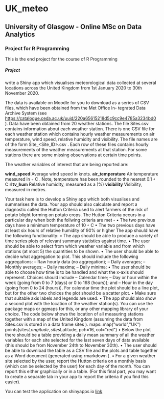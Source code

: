 # UK_meteo

## University of Glasgow - Online MSc on Data Analytics
### Project for R Programming
This is the end project for the course of R Programming

##### Project 

write a Shiny app which visualises meteorological data collected at several locations across the United
Kingdom from 1st January 2020 to 30th November 2020.

The data is available on Moodle for you to download as a series of CSV files, which have been obtained from the Met Office In-
tegrated Data Archive System (see https://catalogue.ceda.ac.uk/uuid/220a65615218d5c9cc9e4785a3234bd0 ).
Data have been obtained from 20 weather stations. The file Sites.csv contains information about each weather station.
There is one CSV file for each weather station which contains hourly weather measurements on air temperature, wind speed,
relative humidity and visibility. The file names are of the form Site_<Site_ID>.csv . Each row of these files contains
hourly measurements of the weather measurements at that station. For some stations there are some missing observations
at certain time points.

The weather variables of interest that are being reported are:

**wind_speed** Average wind speed in knots.
**air_temperature** Air temperature measured in ◦ C . Note, temperature has been rounded to the nearest 0.1 ◦ C
**rltv_hum** Relative humidity, measured as a (%)
**visibility** Visibility, measured in metres.

Your task here is to develop a Shiny app which both visualises and summarises the data. Your app should also calculate and
report a diagnostic called the Hutton Criteria used to alert farmers of the risk of potato blight forming on potato crops.
The Hutton Criteria occurs in a particular day when both the follwing criteria are met -
• The two previous days have a minimum temperature of 10 ◦ C
• The two previous days have at least six hours of relative humidity of 90% or higher
The app should have the following functionality:
• The app should be able to produce a variety of time series plots of relevant summary statistics against time.
• The user should be able to select from which weather variable and from which stations (at most 5) the quantities to be
shown.
• The user should be able to decide what aggregation to plot. This should include the following aggregations:
– Raw hourly data (no aggregation);
– Daily averages;
– Monthly averages;
– Daily maxima;
– Daily minima;
• The user should be able to choose how time is to be handled and what the x-axis should represent. Choices should
include
– Calendar time;
– Day or hour within the week (going from 0 to 7 (days) or 0 to 168 (hours)); and
– Hour in the day (going from 0 to 24 (hours)).
For calendar time the plot should be a line plot, but for the other two choices the plot should be a scatter plot.
• Make sure that suitable axis labels and legends are used.
• The app should also show a second plot with the location of the weather station(s). You can use the package maps
or ggmaps for this, or any other mapping library of your choice. The code below shows the location of all measuring
stations together with a map of the United Kingdom (assuming the data from Sites.csv is stored in a data frame
sites ).
maps::map("world","UK")
points(sites$Longitude, sites$Latitude, pch=16, col="red")
• Below the plot there should be a table providing a daily mean summary of all the weather variables for each site selected
for the last seven days of data available (this should be from November 24th to November 30th).
• The user should be able to download the table as a CSV file and the plots and table together as a Word document
(generated using rmarkdown ).
• For a given weather site selected by the user, report the Hutton criteria on a monthly basis (which can be selected by
the user) for each day of the month. You can report this either graphically or in a table. (For this final part, you may
want to create a separate tab in your app to report the criteria if you find this easier).


You can test the application on shinyapps.io
[link](https://gpeddev.shinyapps.io/project_meteo/)
